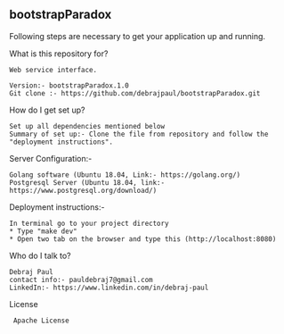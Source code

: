 ## bootstrapParadox

Following steps are necessary to get your application up and running.

What is this repository for?

    Web service interface.

    Version:- bootstrapParadox.1.0
    Git clone :- https://github.com/debrajpaul/bootstrapParadox.git

How do I get set up?

    Set up all dependencies mentioned below
    Summary of set up:- Clone the file from repository and follow the "deployment instructions".

Server Configuration:-

    Golang software (Ubuntu 18.04, Link:- https://golang.org/)
    Postgresql Server (Ubuntu 18.04, link:- https://www.postgresql.org/download/)

Deployment instructions:-

    In terminal go to your project directory
    * Type "make dev"
    * Open two tab on the browser and type this (http://localhost:8080)

Who do I talk to?

    Debraj Paul
    contact info:- pauldebraj7@gmail.com
    LinkedIn:- https://www.linkedin.com/in/debraj-paul

License

     Apache License
